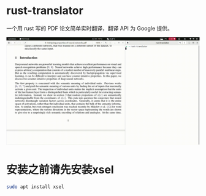 # rust-translator

一个用 rust 写的 PDF 论文简单实时翻译，翻译 API 为 Google 提供。

![](./vids/example.gif)

# 安装之前请先安装xsel

```bash
sudo apt install xsel
```
